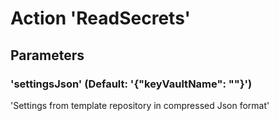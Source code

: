 # Action 'ReadSecrets' 
## Parameters 
### 'settingsJson' (Default: '{"keyVaultName": ""}') 
 'Settings from template repository in compressed Json format' 


